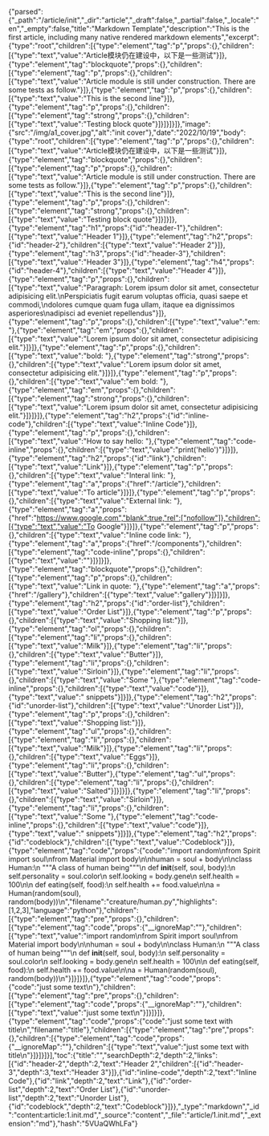{"parsed":{"_path":"/article/init","_dir":"article","_draft":false,"_partial":false,"_locale":"en","_empty":false,"title":"Markdown Template","description":"This is the first article, including many native rendered markdown elements","excerpt":{"type":"root","children":[{"type":"element","tag":"p","props":{},"children":[{"type":"text","value":"Article模块仍在建设中，以下是一些测试"}]},{"type":"element","tag":"blockquote","props":{},"children":[{"type":"element","tag":"p","props":{},"children":[{"type":"text","value":"Article module is still under construction. There are some tests as follow."}]},{"type":"element","tag":"p","props":{},"children":[{"type":"text","value":"This is the second line"}]},{"type":"element","tag":"p","props":{},"children":[{"type":"element","tag":"strong","props":{},"children":[{"type":"text","value":"Testing block quote"}]}]}]}]},"image":{"src":"/img/a1_cover.jpg","alt":"init cover"},"date":"2022/10/19","body":{"type":"root","children":[{"type":"element","tag":"p","props":{},"children":[{"type":"text","value":"Article模块仍在建设中，以下是一些测试"}]},{"type":"element","tag":"blockquote","props":{},"children":[{"type":"element","tag":"p","props":{},"children":[{"type":"text","value":"Article module is still under construction. There are some tests as follow."}]},{"type":"element","tag":"p","props":{},"children":[{"type":"text","value":"This is the second line"}]},{"type":"element","tag":"p","props":{},"children":[{"type":"element","tag":"strong","props":{},"children":[{"type":"text","value":"Testing block quote"}]}]}]},{"type":"element","tag":"h1","props":{"id":"header-1"},"children":[{"type":"text","value":"Header 1"}]},{"type":"element","tag":"h2","props":{"id":"header-2"},"children":[{"type":"text","value":"Header 2"}]},{"type":"element","tag":"h3","props":{"id":"header-3"},"children":[{"type":"text","value":"Header 3"}]},{"type":"element","tag":"h4","props":{"id":"header-4"},"children":[{"type":"text","value":"Header 4"}]},{"type":"element","tag":"p","props":{},"children":[{"type":"text","value":"Paragraph: Lorem ipsum dolor sit amet, consectetur adipisicing elit.\nPerspiciatis fugit earum voluptas officia, quasi saepe et commodi,\ndolores cumque quam fuga ullam, itaque ea dignissimos asperiores\nadipisci ad eveniet repellendus"}]},{"type":"element","tag":"p","props":{},"children":[{"type":"text","value":"em: "},{"type":"element","tag":"em","props":{},"children":[{"type":"text","value":"Lorem ipsum dolor sit amet, consectetur adipisicing elit."}]}]},{"type":"element","tag":"p","props":{},"children":[{"type":"text","value":"bold: "},{"type":"element","tag":"strong","props":{},"children":[{"type":"text","value":"Lorem ipsum dolor sit amet, consectetur adipisicing elit."}]}]},{"type":"element","tag":"p","props":{},"children":[{"type":"text","value":"em bold: "},{"type":"element","tag":"em","props":{},"children":[{"type":"element","tag":"strong","props":{},"children":[{"type":"text","value":"Lorem ipsum dolor sit amet, consectetur adipisicing elit."}]}]}]},{"type":"element","tag":"h2","props":{"id":"inline-code"},"children":[{"type":"text","value":"Inline Code"}]},{"type":"element","tag":"p","props":{},"children":[{"type":"text","value":"How to say hello: "},{"type":"element","tag":"code-inline","props":{},"children":[{"type":"text","value":"print('hello')"}]}]},{"type":"element","tag":"h2","props":{"id":"link"},"children":[{"type":"text","value":"Link"}]},{"type":"element","tag":"p","props":{},"children":[{"type":"text","value":"Interal link: "},{"type":"element","tag":"a","props":{"href":"/article"},"children":[{"type":"text","value":"To article"}]}]},{"type":"element","tag":"p","props":{},"children":[{"type":"text","value":"External link: "},{"type":"element","tag":"a","props":{"href":"https://www.google.com","blank":true,"rel":["nofollow"]},"children":[{"type":"text","value":"To Google"}]}]},{"type":"element","tag":"p","props":{},"children":[{"type":"text","value":"Inline code link: "},{"type":"element","tag":"a","props":{"href":"/components"},"children":[{"type":"element","tag":"code-inline","props":{},"children":[{"type":"text","value":"<Text>"}]}]}]},{"type":"element","tag":"blockquote","props":{},"children":[{"type":"element","tag":"p","props":{},"children":[{"type":"text","value":"Link in quote: "},{"type":"element","tag":"a","props":{"href":"/gallery"},"children":[{"type":"text","value":"gallery"}]}]}]},{"type":"element","tag":"h2","props":{"id":"order-list"},"children":[{"type":"text","value":"Order List"}]},{"type":"element","tag":"p","props":{},"children":[{"type":"text","value":"Shopping list:"}]},{"type":"element","tag":"ol","props":{},"children":[{"type":"element","tag":"li","props":{},"children":[{"type":"text","value":"Milk"}]},{"type":"element","tag":"li","props":{},"children":[{"type":"text","value":"Butter"}]},{"type":"element","tag":"li","props":{},"children":[{"type":"text","value":"Sirloin"}]},{"type":"element","tag":"li","props":{},"children":[{"type":"text","value":"Some "},{"type":"element","tag":"code-inline","props":{},"children":[{"type":"text","value":"code"}]},{"type":"text","value":" snippets"}]}]},{"type":"element","tag":"h2","props":{"id":"unorder-list"},"children":[{"type":"text","value":"Unorder List"}]},{"type":"element","tag":"p","props":{},"children":[{"type":"text","value":"Shopping list:"}]},{"type":"element","tag":"ul","props":{},"children":[{"type":"element","tag":"li","props":{},"children":[{"type":"text","value":"Milk"}]},{"type":"element","tag":"li","props":{},"children":[{"type":"text","value":"Eggs"}]},{"type":"element","tag":"li","props":{},"children":[{"type":"text","value":"Butter"},{"type":"element","tag":"ul","props":{},"children":[{"type":"element","tag":"li","props":{},"children":[{"type":"text","value":"Salted"}]}]}]},{"type":"element","tag":"li","props":{},"children":[{"type":"text","value":"Sirloin"}]},{"type":"element","tag":"li","props":{},"children":[{"type":"text","value":"Some "},{"type":"element","tag":"code-inline","props":{},"children":[{"type":"text","value":"code"}]},{"type":"text","value":" snippets"}]}]},{"type":"element","tag":"h2","props":{"id":"codeblock"},"children":[{"type":"text","value":"Codeblock"}]},{"type":"element","tag":"code","props":{"code":"import random\nfrom Spirit import soul\nfrom Material import body\n\nhuman = soul + body\n\nclass Human:\n    \"\"\"A class of human being\"\"\"\n    def __init__(self, soul, body):\n        self.personality = soul.color\n        self.looking = body.gene\n        self.health = 100\n\n    def eating(self, food):\n        self.health += food.value\n\na = Human(random(soul), random(body))\n","filename":"creature/human.py","highlights":[1,2,3],"language":"python"},"children":[{"type":"element","tag":"pre","props":{},"children":[{"type":"element","tag":"code","props":{"__ignoreMap":""},"children":[{"type":"text","value":"import random\nfrom Spirit import soul\nfrom Material import body\n\nhuman = soul + body\n\nclass Human:\n    \"\"\"A class of human being\"\"\"\n    def __init__(self, soul, body):\n        self.personality = soul.color\n        self.looking = body.gene\n        self.health = 100\n\n    def eating(self, food):\n        self.health += food.value\n\na = Human(random(soul), random(body))\n"}]}]}]},{"type":"element","tag":"code","props":{"code":"just some text\n"},"children":[{"type":"element","tag":"pre","props":{},"children":[{"type":"element","tag":"code","props":{"__ignoreMap":""},"children":[{"type":"text","value":"just some text\n"}]}]}]},{"type":"element","tag":"code","props":{"code":"just some text with title\n","filename":"title"},"children":[{"type":"element","tag":"pre","props":{},"children":[{"type":"element","tag":"code","props":{"__ignoreMap":""},"children":[{"type":"text","value":"just some text with title\n"}]}]}]}],"toc":{"title":"","searchDepth":2,"depth":2,"links":[{"id":"header-2","depth":2,"text":"Header 2","children":[{"id":"header-3","depth":3,"text":"Header 3"}]},{"id":"inline-code","depth":2,"text":"Inline Code"},{"id":"link","depth":2,"text":"Link"},{"id":"order-list","depth":2,"text":"Order List"},{"id":"unorder-list","depth":2,"text":"Unorder List"},{"id":"codeblock","depth":2,"text":"Codeblock"}]}},"_type":"markdown","_id":"content:article:1.init.md","_source":"content","_file":"article/1.init.md","_extension":"md"},"hash":"5VUaQWhLFa"}